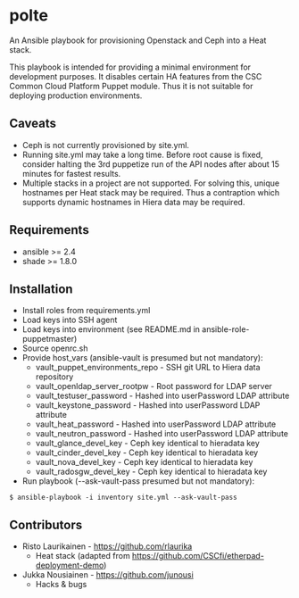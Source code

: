 # polte

An Ansible playbook for provisioning Openstack and Ceph into a Heat stack.

This playbook is intended for providing a minimal environment for development
purposes. It disables certain HA features from the CSC Common Cloud Platform
Puppet module. Thus it is not suitable for deploying production environments.

## Caveats

* Ceph is not currently provisioned by site.yml.
* Running site.yml may take a long time. Before root cause is fixed, consider
  halting the 3rd puppetize run of the API nodes after about 15 minutes for
  fastest results.
* Multiple stacks in a project are not supported. For solving this, unique
  hostnames per Heat stack may be required. Thus a contraption which
  supports dynamic hostnames in Hiera data may be required.

## Requirements

* ansible >= 2.4
* shade >= 1.8.0

## Installation

* Install roles from requirements.yml
* Load keys into SSH agent
* Load keys into environment (see README.md in ansible-role-puppetmaster)
* Source openrc.sh
* Provide host_vars (ansible-vault is presumed but not mandatory):
  * vault_puppet_environments_repo - SSH git URL to Hiera data repository
  * vault_openldap_server_rootpw - Root password for LDAP server
  * vault_testuser_password - Hashed into userPassword LDAP attribute
  * vault_keystone_password - Hashed into userPassword LDAP attribute
  * vault_heat_password - Hashed into userPassword LDAP attribute
  * vault_neutron_password - Hashed into userPassword LDAP attribute
  * vault_glance_devel_key - Ceph key identical to hieradata key
  * vault_cinder_devel_key - Ceph key identical to hieradata key
  * vault_nova_devel_key - Ceph key identical to hieradata key
  * vault_radosgw_devel_key - Ceph key identical to hieradata key
* Run playbook (--ask-vault-pass presumed but not mandatory):

`$ ansible-playbook -i inventory site.yml --ask-vault-pass`

## Contributors

* Risto Laurikainen - https://github.com/rlaurika
  * Heat stack (adapted from https://github.com/CSCfi/etherpad-deployment-demo)
* Jukka Nousiainen - https://github.com/junousi
  * Hacks & bugs
